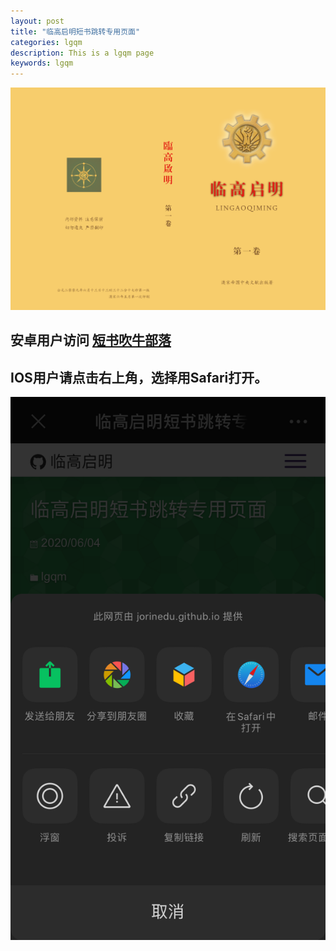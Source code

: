 ```yaml
---
layout: post
title: "临高启明短书跳转专用页面"
categories: lgqm  
description: This is a lgqm page  
keywords: lgqm
---
```


![alt text](https://raw.githubusercontent.com/JorinEdu/JorinEdu.github.io/master/images/HomePage.png "title")

## 安卓用户访问 [短书吹牛部落](http://chuiniu.duanshu.com/#/ "吹牛部落") 

## IOS用户请点击右上角，选择用Safari打开。

![alt text](https://raw.githubusercontent.com/JorinEdu/JorinEdu.github.io/master/images/IOS.png "IOS")
